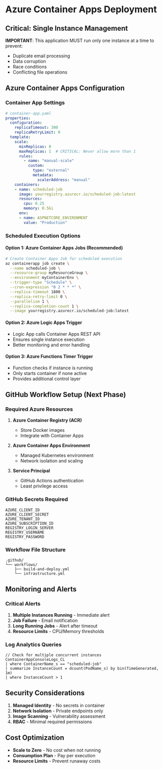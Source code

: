 # Azure Container Apps Deployment

## Critical: Single Instance Management

**IMPORTANT**: This application MUST run only one instance at a time to prevent:
- Duplicate email processing
- Data corruption
- Race conditions
- Conflicting file operations

## Azure Container Apps Configuration

### Container App Settings
```yaml
# container-app.yaml
properties:
  configuration:
    replicaTimeout: 300
    replicaRetryLimit: 0
  template:
    scale:
      minReplicas: 0
      maxReplicas: 1  # CRITICAL: Never allow more than 1
      rules:
        - name: "manual-scale"
          custom:
            type: "external"
            metadata:
              scalerAddress: "manual"
    containers:
    - name: scheduled-job
      image: yourregistry.azurecr.io/scheduled-job:latest
      resources:
        cpu: 0.25
        memory: 0.5Gi
      env:
      - name: ASPNETCORE_ENVIRONMENT
        value: "Production"
```

### Scheduled Execution Options

#### Option 1: Azure Container Apps Jobs (Recommended)
```bash
# Create Container Apps Job for scheduled execution
az containerapp job create \
  --name scheduled-job \
  --resource-group myResourceGroup \
  --environment myContainerEnv \
  --trigger-type "Schedule" \
  --cron-expression "0 2 * * *" \
  --replica-timeout 1800 \
  --replica-retry-limit 0 \
  --parallelism 1 \
  --replica-completion-count 1 \
  --image yourregistry.azurecr.io/scheduled-job:latest
```

#### Option 2: Azure Logic Apps Trigger
- Logic App calls Container Apps REST API
- Ensures single instance execution
- Better monitoring and error handling

#### Option 3: Azure Functions Timer Trigger
- Function checks if instance is running
- Only starts container if none active
- Provides additional control layer

## GitHub Workflow Setup (Next Phase)

### Required Azure Resources
1. **Azure Container Registry (ACR)**
   - Store Docker images
   - Integrate with Container Apps

2. **Azure Container Apps Environment**
   - Managed Kubernetes environment
   - Network isolation and scaling

3. **Service Principal**
   - GitHub Actions authentication
   - Least privilege access

### GitHub Secrets Required
```
AZURE_CLIENT_ID
AZURE_CLIENT_SECRET
AZURE_TENANT_ID
AZURE_SUBSCRIPTION_ID
REGISTRY_LOGIN_SERVER
REGISTRY_USERNAME
REGISTRY_PASSWORD
```

### Workflow File Structure
```
.github/
└── workflows/
    ├── build-and-deploy.yml
    └── infrastructure.yml
```

## Monitoring and Alerts

### Critical Alerts
1. **Multiple Instances Running** - Immediate alert
2. **Job Failure** - Email notification
3. **Long Running Jobs** - Alert after timeout
4. **Resource Limits** - CPU/Memory thresholds

### Log Analytics Queries
```kql
// Check for multiple concurrent instances
ContainerAppConsoleLogs_CL
| where ContainerName_s == "scheduled-job"
| summarize InstanceCount = dcount(PodName_s) by bin(TimeGenerated, 1m)
| where InstanceCount > 1
```

## Security Considerations

1. **Managed Identity** - No secrets in container
2. **Network Isolation** - Private endpoints only
3. **Image Scanning** - Vulnerability assessment
4. **RBAC** - Minimal required permissions

## Cost Optimization

- **Scale to Zero** - No cost when not running
- **Consumption Plan** - Pay per execution
- **Resource Limits** - Prevent runaway costs